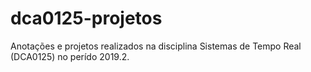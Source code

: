 # dca0125-projetos
Anotações e projetos realizados na disciplina Sistemas de Tempo Real (DCA0125) no perído 2019.2.
